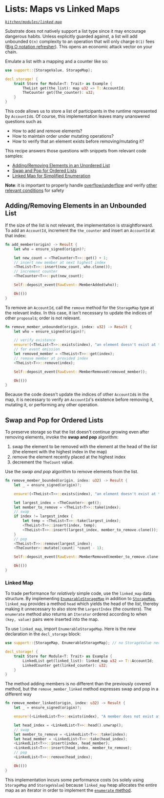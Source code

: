 # Lists: Maps vs Linked Maps
*[`kitchen/modules/linked-map`](https://github.com/substrate-developer-hub/recipes/tree/master/kitchen/modules/linked-map)*

Substrate does not natively support a list type since it may encourage dangerous habits. Unless explicitly guarded against, a list will add unbounded `O(n)` complexity to an operation that will only charge `O(1)` fees ([Big O notation refresher](https://rob-bell.net/2009/06/a-beginners-guide-to-big-o-notation/)). This opens an economic attack vector on your chain.

Emulate a list with a mapping and a counter like so:

```rust
use support::{StorageValue, StorageMap};

decl_storage! {
    trait Store for Module<T: Trait> as Example {
        TheList get(the_list): map u32 => T::AccountId;
        TheCounter get(the_counter): u32;
    }
}
```

This code allows us to store a list of participants in the runtime represented by `AccountId`s. Of course, this implementation leaves many unanswered questions such as
* How to add and remove elements?
* How to maintain order under mutating operations?
* How to verify that an element exists before removing/mutating it?

This recipe answers those questions with snippets from relevant code samples:
* [Adding/Removing Elements in an Unordered List](#unbounded)
* [Swap and Pop for Ordered Lists](#swappop)
* [Linked Map for Simplified Enumeration](#linkedmap)

**Note**: it is important to properly handle [overflow/underflow](../declarative/overunder.md) and verify [other relevant conditions](../declarative/README.md) for safety

## Adding/Removing Elements in an Unbounded List <a name = "unbounded"></a>

If the size of the list is not relevant, the implementation is straightforward. To add an `AccountId`, increment the `the_counter` and insert an `AccountId` at that index:

```rust
fn add_member(origin) -> Result {
    let who = ensure_signed(origin)?;

    let new_count = <TheCounter<T>>::get() + 1;
    // insert new member at next highest index
    <TheList<T>>::insert(new_count, who.clone());
    // increment counter
    <TheCounter<T>>::put(new_count);

    Self::deposit_event(RawEvent::MemberAdded(who));

    Ok(())
} 
```

To remove an `AccountId`, call the `remove` method for the `StorageMap` type at the relevant index. In this case, it isn't necessary to update the indices of other `proposal`s; order is not relevant.

```rust
fn remove_member_unbounded(origin, index: u32) -> Result {
    let who = ensure_signed(origin)?;

    // verify existence
    ensure!(<TheList<T>>::exists(index), "an element doesn't exist at this index");
    // for event emission
    let removed_member = <TheList<T>>::get(index);
    // remove member at provided index
    <TheList<T>>::remove(index);

    Self::deposit_event(RawEvent::MemberRemoved(removed_member));

    Ok(())
}
```

Because the code doesn't update the indices of other `AccountId`s in the map, it is necessary to verify an `AccountId`'s existence before removing it, mutating it, or performing any other operation.

## Swap and Pop for Ordered Lists <a name = "swappop"></a>

To preserve storage so that the list doesn't continue growing even after removing elements, invoke the **swap and pop** algorithm:
1. swap the element to be removed with the element at the head of the *list* (the element with the highest index in the map)
2. remove the element recently placed at the highest index
3. decrement the `TheCount` value. 

Use the *swap and pop* algorithm to remove elements from the list.

```rust
fn remove_member_bounded(origin, index: u32) -> Result {
    let _ = ensure_signed(origin)?;

    ensure!(<TheList<T>>::exists(index), "an element doesn't exist at this index");

    let largest_index = <TheCounter>::get();
    let member_to_remove = <TheList<T>>::take(index);
    // swap
    if index != largest_index {
        let temp = <TheList<T>>::take(largest_index);
        <TheList<T>>::insert(index, temp);
        <TheList<T>>::insert(largest_index, member_to_remove.clone());
    }
    // pop
    <TheList<T>>::remove(largest_index);
    <TheCounter>::mutate(|count| *count - 1);

    Self::deposit_event(RawEvent::MemberRemoved(member_to_remove.clone()));

    Ok(())
}
```

### Linked Map <a name = "linkedmap"></a>

To trade performance for *relatively* simple code, use the `linked_map` data structure. By implementing [`EnumarableStorageMap`](https://crates.parity.io/srml_support/storage/trait.EnumerableStorageMap.html) in addition to [`StorageMap`](https://crates.parity.io/srml_support/storage/trait.StorageMap.html), `linked_map` provides a method `head` which yields the head of the *list*, thereby making it unnecessary to also store the `LargestIndex` (the *counters*). The `enumerate` method also returns an `Iterator` ordered according to when `(key, value)` pairs were inserted into the map.

To use `linked_map`, import `EnumerableStorageMap`. Here is the new declaration in the `decl_storage` block:

```rust
use support::{StorageMap, EnumerableStorageMap}; // no StorageValue necessary

decl_storage! {
    trait Store for Module<T: Trait> as Example {
        LinkedList get(linked_list): linked_map u32 => T::AccountId;
        LinkedCounter get(linked_counter): u32;
    }
}
```

The method adding members is no different than the previously covered method, but the `remove_member_linked` method expresses swap and pop in a different way

```rust
fn remove_member_linked(origin, index: u32) -> Result {
    let _ = ensure_signed(origin)?;

    ensure!(<LinkedList<T>>::exists(index), "A member does not exist at this index");

    let head_index = <LinkedList<T>>::head().unwrap();
    // swap
    let member_to_remove = <LinkedList<T>>::take(index);
    let head_member = <LinkedList<T>>::take(head_index);
    <LinkedList<T>>::insert(index, head_member);
    <LinkedList<T>>::insert(head_index, member_to_remove);
    // pop
    <LinkedList<T>>::remove(head_index);

    Ok(())
}
```

This implementation incurs some performance costs (vs solely using `StorageMap` and `StorageValue`) because `linked_map` heap allocates the entire map as an iterator in order to implement the [`enumerate` method](https://crates.parity.io/srml_support/storage/trait.EnumerableStorageMap.html#tymethod.enumerate).